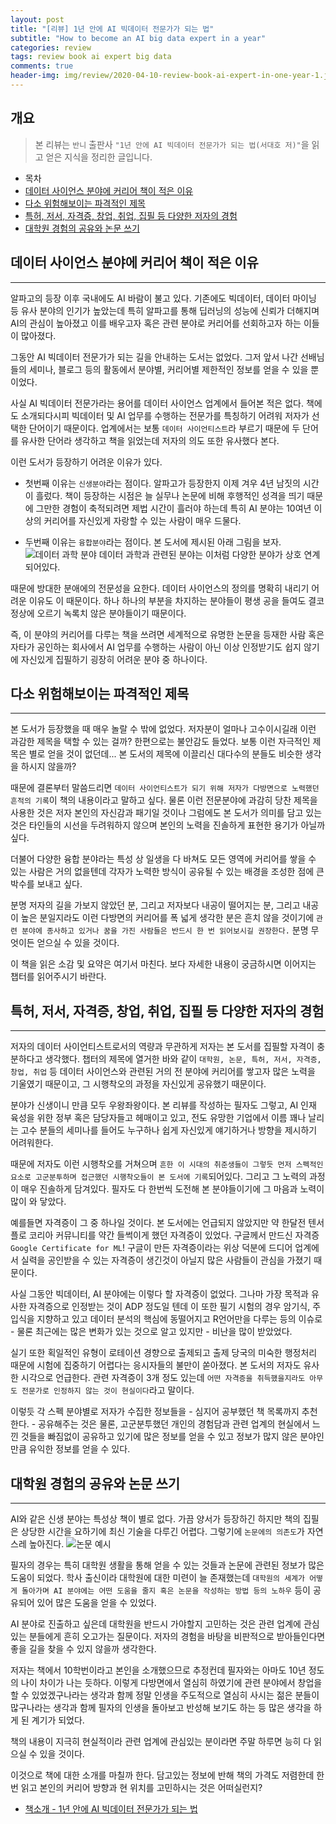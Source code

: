 ```yaml
---  
layout: post  
title: "[리뷰] 1년 안에 AI 빅데이터 전문가가 되는 법"  
subtitle: "How to become an AI big data expert in a year"  
categories: review  
tags: review book ai expert big data  
comments: true  
header-img: img/review/2020-04-10-review-book-ai-expert-in-one-year-1.jpg  
---  
```

  
## 개요  
> 본 리뷰는 `반니` 출판사 `"1년 안에 AI 빅데이터 전문가가 되는 법(서대호 저)"`을 읽고 얻은 지식을 정리한 글입니다.  
  
- 목차  
- [데이터 사이언스 분야에 커리어 책이 적은 이유](#데이터-사이언스-분야에-커리어-책이-적은-이유)  
- [다소 위험해보이는 파격적인 제목](#다소-위험해보이는-파격적인-제목)
- [특허, 저서, 자격증, 창업, 취업, 집필 등 다양한 저자의 경험](#특허-저서-자격증-창업-취업-집필-등-다양한-저자의-경험)
- [대학원 경험의 공유와 논문 쓰기](#대학원-경험의-공유와-논문-쓰기)


## 데이터 사이언스 분야에 커리어 책이 적은 이유
---  
알파고의 등장 이후 국내에도 AI 바람이 불고 있다. 기존에도 빅데이터, 데이터 마이닝 등 유사 분야의 인기가 높았는데 특히 알파고를 통해 딥러닝의 성능에 신뢰가 더해지며 AI의 관심이 높아졌고 이를 배우고자 혹은 관련 분야로 커리어를 선회하고자 하는 이들이 많아졌다.

그동안 AI 빅데이터 전문가가 되는 길을 안내하는 도서는 없었다. 그저 앞서 나간 선배님들의 세미나, 블로그 등의 활동에서 분야별, 커리어별 제한적인 정보를 얻을 수 있을 뿐이었다.

사실 AI 빅데이터 전문가라는 용어를 데이터 사이언스 업계에서 들어본 적은 없다. 책에도 소개되다시피 빅데이터 및 AI 업무를 수행하는 전문가를 특칭하기 어려워 저자가 선택한 단어이기 때문이다. 업계에서는 보통 `데이터 사이언티스트`라 부르기 때문에 두 단어를 유사한 단어라 생각하고 책을 읽었는데 저자의 의도 또한 유사했다 본다.

이런 도서가 등장하기 어려운 이유가 있다. 

* 첫번째 이유는 `신생분야`라는 점이다. 알파고가 등장한지 이제 겨우 4년 남짓의 시간이 흘렀다. 책이 등장하는 시점은 늘 실무나 논문에 비해 후행적인 성격을 띄기 때문에 그만한 경험이 축적되려면 제법 시간이 흘러야 하는데 특히 AI 분야는 10여년 이상의 커리어를 자신있게 자랑할 수 있는 사람이 매우 드물다.

* 두번째 이유는 `융합분야`라는 점이다. 본 도서에 제시된 아래 그림을 보자.
![데이터 과학 분야](https://telegeam.github.io/assets/img/review/2020-04-10-review-book-ai-expert-in-one-year-3.jpg)
데이터 과학과 관련된 분야는 이처럼 다양한 분야가 상호 연계되어있다. 

때문에 방대한 분애에의 전문성을 요한다. 데이터 사이언스의 정의를 명확히 내리기 어려운 이유도 이 때문이다. 하나 하나의 부분을 차지하는 분야들이 평생 공을 들여도 결코 정상에 오르기 녹록치 않은 분야들이기 때문이다.

즉, 이 분야의 커리어를 다루는 책을 쓰려면 세계적으로 유명한 논문을 등재한 사람 혹은 자타가 공인하는 회사에서 AI 업무를 수행하는 사람이 아닌 이상 인정받기도 쉽지 않기에 자신있게 집필하기 굉장히 어려운 분야 중 하나이다.

## 다소 위험해보이는 파격적인 제목
---  
본 도서가 등장했을 때 매우 놀랄 수 밖에 없었다. 저자분이 얼마나 고수이시길래 이런 과감한 제목을 택할 수 있는 걸까? 한편으로는 불안감도 들었다. 보통 이런 자극적인 제목은 별로 얻을 것이 없던데... 본 도서의 제목에 이끌리신 대다수의 분들도 비슷한 생각을 하시지 않을까?

때문에 결론부터 말씀드리면 `데이터 사이언티스트가 되기 위해 저자가 다방면으로 노력했던 흔적의 기록`이 책의 내용이라고 말하고 싶다. 물론 이런 전문분야에 과감히 당찬 제목을 사용한 것은 저자 본인의 자신감과 패기일 것이나 그럼에도 본 도서가 의미를 담고 있는 것은 타인들의 시선을 두려워하지 않으며 본인의 노력을 진솔하게 표현한 용기가 아닐까 싶다. 

더불어 다양한 융합 분야라는 특성 상 일생을 다 바쳐도 모든 영역에 커리어를 쌓을 수 있는 사람은 거의 없을텐데 각자가 노력한 방식이 공유될 수 있는 배경을 조성한 점에 큰 박수를 보내고 싶다. 

분명 저자의 길을 가보지 않았던 분, 그리고 저자보다 내공이 떨어지는 분, 그리고 내공이 높은 분일지라도 이런 다방면의 커리어를 폭 넓게 생각한 분은 흔치 않을 것이기에 `관련 분야에 종사하고 있거나 꿈을 가진 사람들은 반드시 한 번 읽어보시길 권장한다.` 분명 무엇이든 얻으실 수 있을 것이다.

이 책을 읽은 소감 및 요약은 여기서 마친다. 보다 자세한 내용이 궁금하시면 이어지는 챕터를 읽어주시기 바란다.

## 특허, 저서, 자격증, 창업, 취업, 집필 등 다양한 저자의 경험
---  
저자의 데이터 사이언티스트로서의 역량과 무관하게 저자는 본 도서를 집필할 자격이 충분하다고 생각했다. 챕터의 제목에 열거한 바와 같이 `대학원, 논문, 특허, 저서, 자격증, 창업, 취업` 등 데이터 사이언스와 관련된 거의 전 분야에 커리어를 쌓고자 많은 노력을 기울였기 때문이고, 그 시행착오의 과정을 자신있게 공유했기 때문이다.

분야가 신생이니 만큼 모두 우왕좌왕이다. 본 리뷰를 작성하는 필자도 그렇고, AI 인재 육성을 위한 정부 혹은 담당자들고 헤매이고 있고, 전도 유망한 기업에서 이름 꽤나 날리는 고수 분들의 세미나를 들어도 누구하나 쉽게 자신있게 얘기하거나 방향을 제시하기 어려워한다.

때문에 저자도 이런 시행착오를 거쳐으며 `흔한 이 시대의 취준생들이 그렇듯 먼저 스펙적인 요소로 고군분투하며 접근했던 시행착오들이 본 도서에 기록`되어있다. 그리고 그 노력의 과정이 매우 진솔하게 담겨있다. 필자도 다 한번씩 도전해 본 분야들이기에 그 마음과 노력이 많이 와 닿았다. 

예를들면 자격증이 그 중 하나일 것이다. 본 도서에는 언급되지 않았지만 약 한달전 텐서플로 코리아 커뮤니티를 약간 들썩이게 했던 자격증이 있었다. 구글께서 만드신 자격증 `Google Certificate for ML`! 구글이 만든 자격증이라는 위상 덕분에 드디어 업계에서 실력을 공인받을 수 있는 자격증이 생긴것이 아닐지 많은 사람들이 관심을 가졌기 때문이다.

사실 그동안 빅데이터, AI 분야에는 이렇다 할 자격증이 없었다. 그나마 가장 목적과 유사한 자격증으로 인정받는 것이 ADP 정도일 텐데 이 또한 필기 시험의 경우 암기식, 주입식을 지향하고 있고 데이터 분석의 핵심에 동떨어지고 R언어만을 다루는 등의 이슈로 - 물론 최근에는 많은 변화가 있는 것으로 알고 있지만 - 비난을 많이 받았었다. 

실기 또한 획일적인 유형이 로테이션 경향으로 출제되고 출제 당국의 미숙한 행정처리 때문에 시험에 집중하기 어렵다는 응시자들의 불만이 쏟아졌다. 본 도서의 저자도 유사한 시각으로 언급한다. 관련 자격증이 3개 정도 있는데 `어떤 자격증을 취득했을지라도 아무도 전문가로 인정하지 않는 것이 현실이다`라고 말이다.

이렇듯 각 스펙 분야별로 저자가 수집한 정보들을 - 심지어 공부했던 책 목록까지 추천한다. - 공유해주는 것은 물론, 고군분투했던 개인의 경험담과 관련 업계의 현실에서 느낀 것들을 빠짐없이 공유하고 있기에 많은 정보를 얻을 수 있고 정보가 많지 않은 분야인 만큼 유익한 정보를 얻을 수 있다. 

## 대학원 경험의 공유와 논문 쓰기
---  
AI와 같은 신생 분야는 특성상 책이 별로 없다. 가끔 양서가 등장하긴 하지만 책의 집필은 상당한 시간을 요하기에 최신 기술을 다루긴 어렵다. 그렇기에 `논문에의 의존도`가 자연스레 높아진다.
![논문 예시](https://telegeam.github.io/assets/img/review/2020-04-10-review-book-ai-expert-in-one-year-2.jpg)

필자의 경우는 특히 대학원 생활을 통해 얻을 수 있는 것들과 논문에 관련된 정보가 많은 도움이 되었다. 학사 출신이라 대학원에 대한 미련이 늘 존재했는데 `대학원의 세계가 어떻게 돌아가며 AI 분야에는 어떤 도움을 줄지 혹은 논문을 작성하는 방법 등의 노하우` 등이 공유되어 있어 많은 도움을 얻을 수 있었다. 

AI 분야로 진출하고 싶은데 대학원을 반드시 가야할지 고민하는 것은 관련 업계에 관심있는 분들에게 흔히 오고가는 질문이다. 저자의 경험을 바탕을 비판적으로 받아들인다면 좋을 길을 찾을 수 있지 않을까 생각한다.

저자는 책에서 10학번이라고 본인을 소개했으므로 추정컨데 필자와는 아마도 10년 정도의 나이 차이가 나는 듯하다. 이렇게 다방면에서 열심히 하였기에 관련 분야에서 창업을 할 수 있었겠구나라는 생각과 함께 정말 인생을 주도적으로 열심히 사시는 젊은 분들이 많구나라는 생각과 함께 필자의 인생을 돌아보고 반성해 보기도 하는 등 많은 생각을 하게 된 계기가 되었다. 

책의 내용이 지극히 현실적이라 관련 업계에 관심있는 분이라면 주말 하루면 능히 다 읽으실 수 있을 것이다. 

이것으로 책에 대한 소개를 마칠까 한다. 담고있는 정보에 반해 책의 가격도 저렴한데 한번 읽고 본인의 커리어 방향과 현 위치를 고민하시는 것은 어떠실런지?

* [책소개 - 1년 안에 AI 빅데이터 전문가가 되는 법](http://www.yes24.com/Product/Goods/87473319?Acode=101)

